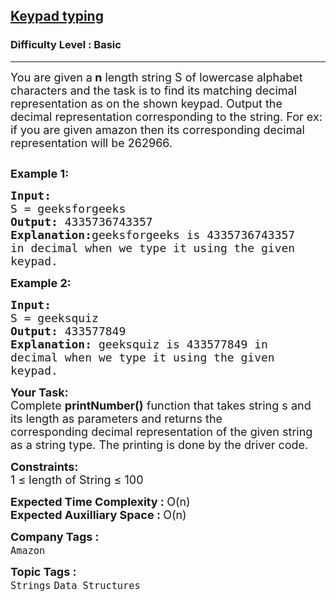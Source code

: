 <h2><a href="https://practice.geeksforgeeks.org/problems/keypad-typing0119/1?page=3&category=Strings&sortBy=difficulty">Keypad typing</a></h2><h3>Difficulty Level : Basic</h3><hr><div class="problems_problem_content__Xm_eO"><p><span style="font-size: 18px;">You are given a<strong> n</strong> length string S of lowercase alphabet characters and the task is to find its matching decimal representation as on the shown keypad. Output the decimal representation corresponding to the string. For ex: if you are given amazon then its corresponding decimal representation will be 262966.</span></p>
<p><span style="font-size: 18px;"><img src="https://contribute.geeksforgeeks.org/wp-content/uploads/Phone.png" alt=""></span></p>
<p><span style="font-size: 18px;"><strong>Example 1:</strong></span></p>
<pre><span style="font-size: 18px;"><strong>Input:
</strong>S = geeksforgeeks
<strong>Output: </strong>4335736743357<strong>
Explanation:</strong>geeksforgeeks is 4335736743357
in decimal when we type it using the given
keypad.</span>
</pre>
<p><span style="font-size: 18px;"><strong>Example 2:</strong></span></p>
<pre><span style="font-size: 18px;"><strong>Input:
</strong>S = geeksquiz
<strong>Output: </strong>433577849<strong>
Explanation: </strong>geeksquiz is 433577849 in
decimal when we type it using the given
keypad.</span></pre>
<p><span style="font-size: 18px;"><strong>Your Task:</strong><br>Complete&nbsp;<strong>printNumber()</strong>&nbsp;function that takes&nbsp;string s and its length as parameters&nbsp;and&nbsp;returns&nbsp;the corresponding&nbsp;decimal&nbsp;representation of the given string as a string type. The printing is done by the driver code.</span></p>
<p><span style="font-size: 18px;"><strong>Constraints:</strong><br>1 ≤ length of String&nbsp;≤ 100</span></p>
<p><span style="font-size: 18px;"><strong>Expected Time Complexity&nbsp;: </strong>O(n)<br><strong>Expected Auxilliary Space&nbsp;: </strong>O(n)</span></p></div><p><span style=font-size:18px><strong>Company Tags : </strong><br><code>Amazon</code>&nbsp;<br><p><span style=font-size:18px><strong>Topic Tags : </strong><br><code>Strings</code>&nbsp;<code>Data Structures</code>&nbsp;
